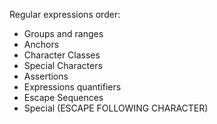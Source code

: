 Regular expressions order:

 - Groups and ranges
 - Anchors
 - Character Classes
 - Special Characters
 - Assertions
 - Expressions quantifiers
 - Escape Sequences
 - Special (ESCAPE FOLLOWING CHARACTER)
